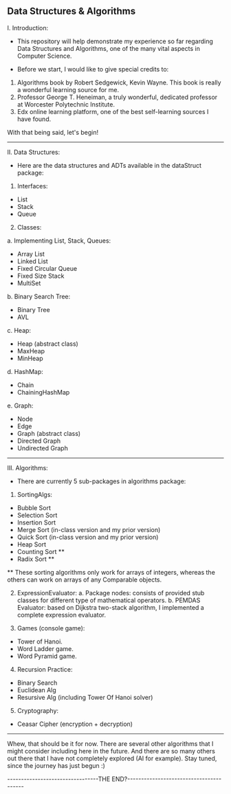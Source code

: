 Data Structures & Algorithms
-------------------------------------------------------


I. Introduction:
- This repository will help demonstrate my experience so far regarding Data Structures and Algorithms, one of the many vital aspects in Computer Science. 


- Before we start, I would like to give special credits to: 
1. Algorithms book by Robert Sedgewick, Kevin Wayne. This book is really a wonderful learning source for me. 
2. Professor George T. Heneiman, a truly wonderful, dedicated professor at Worcester Polytechnic Institute. 
3. Edx online learning platform, one of the best self-learning sources I have found.


With that being said, let's begin! 


----------------------------------------------------------------------
II. Data Structures: 
- Here are the data structures and ADTs available in the dataStruct package: 

1. Interfaces: 
- List
- Stack
- Queue

2. Classes: 

a. Implementing List, Stack, Queues: 
- Array List
- Linked List
- Fixed Circular Queue
- Fixed Size Stack
- MultiSet

b. Binary Search Tree: 
- Binary Tree
- AVL

c. Heap: 
- Heap (abstract class)
- MaxHeap
- MinHeap

d. HashMap: 
- Chain
- ChainingHashMap

e. Graph: 
- Node
- Edge
- Graph (abstract class)
- Directed Graph
- Undirected Graph


--------------------------------------------------------------------------------------
III. Algorithms: 
- There are currently 5 sub-packages in algorithms package: 
1. SortingAlgs: 
- Bubble Sort
- Selection Sort
- Insertion Sort
- Merge Sort (in-class version and my prior version)
- Quick Sort (in-class version and my prior version)
- Heap Sort
- Counting Sort ** 
- Radix Sort **

** These sorting algorithms only work for arrays of integers, whereas the others can work on arrays of any Comparable objects. 

2. ExpressionEvaluator: 
a. Package nodes: consists of provided stub classes for different type of mathematical operators. 
b. PEMDAS Evaluator: based on Dijkstra two-stack algorithm, I implemented a complete expression evaluator. 

3. Games (console game): 
- Tower of Hanoi. 
- Word Ladder game.
- Word Pyramid game. 

4. Recursion Practice: 
- Binary Search 
- Euclidean Alg
- Resursive Alg (including Tower Of Hanoi solver)

5. Cryptography: 
- Ceasar Cipher (encryption + decryption)


--------------------------------------------------------------------------------
Whew, that should be it for now. There are several other algorithms that I might consider including here in the future. And there are so many others out there that I have not completely explored (AI for example). Stay tuned, since the journey has just begun :)


---------------------------------THE END?----------------------------------------
